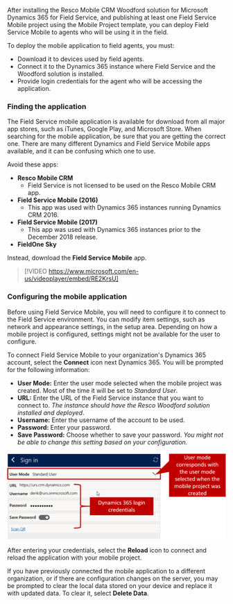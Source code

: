 After installing the Resco Mobile CRM Woodford solution for Microsoft Dynamics 365 for Field Service, and publishing at least one Field Service Mobile project using the Mobile Project template, you can deploy Field Service Mobile to agents who will be using it in the field.

To deploy the mobile application to field agents, you must:

- Download it to devices used by field agents.
- Connect it to the Dynamics 365 instance where Field Service and the Woodford solution is installed.
- Provide login credentials for the agent who will be accessing the application.

### Finding the application

The Field Service mobile application is available for download from all major app stores, such as iTunes, Google Play, and Microsoft Store. When searching for the mobile application, be sure that you are getting the correct one. There are many different Dynamics and Field Service Mobile apps available, and it can be confusing which one to use.

Avoid these apps:

- **Resco Mobile CRM**
  - Field Service is not licensed to be used on the Resco Mobile CRM app.
- **Field Service Mobile (2016)**
  - This app was used with Dynamics 365 instances running Dynamics CRM 2016.
- **Field Service Mobile (2017)**
  - This app was used with Dynamics 365 instances prior to the December 2018 release.
- **FieldOne Sky**

Instead, download the **Field Service Mobile** app.

> [!VIDEO https://www.microsoft.com/en-us/videoplayer/embed/RE2KrsU]

### Configuring the mobile application

Before using Field Service Mobile, you will need to configure it to connect to the Field Service environment. You can modify item settings, such as network and appearance settings, in the setup area. Depending on how a mobile project is configured, settings might not be available for the user to configure. 

To connect Field Service Mobile to your organization's Dynamics 365 account, select the **Connect** icon next Dynamics 365. You will be prompted for the following information:

- **User Mode:** Enter the user mode selected when the mobile project was created. Most of the time it will be set to *Standard User*.
- **URL:** Enter the URL of the Field Service instance that you want to connect to. *The instance should have the Resco Woodford solution installed and deployed*.
- **Username:** Enter the username of the account to be used.
- **Password:** Enter your password.
- **Save Password:** Choose whether to save your password. *You might not be able to change this setting based on your configuration.*

![Sign in window](../media/MO-Unit3-2.png)

After entering your credentials, select the **Reload** icon to connect and reload the application with your mobile project.

If you have previously connected the mobile application to a different organization, or if there are configuration changes on the server, you may be prompted to clear the local data stored on your device and replace it with updated data. To clear it, select **Delete Data**.